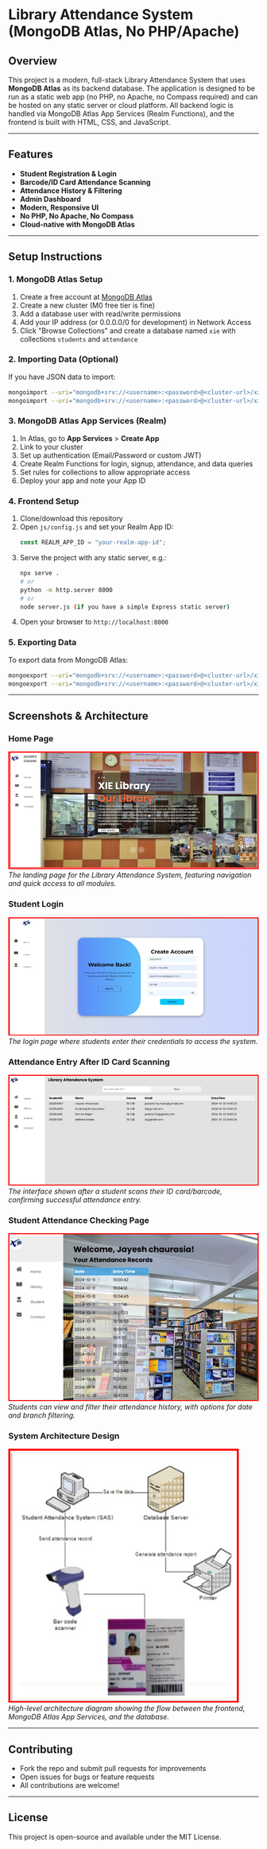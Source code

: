 # Library Attendance System (MongoDB Atlas, No PHP/Apache)

## Overview
This project is a modern, full-stack Library Attendance System that uses **MongoDB Atlas** as its backend database. The application is designed to be run as a static web app (no PHP, no Apache, no Compass required) and can be hosted on any static server or cloud platform. All backend logic is handled via MongoDB Atlas App Services (Realm Functions), and the frontend is built with HTML, CSS, and JavaScript.

---

## Features
- **Student Registration & Login**
- **Barcode/ID Card Attendance Scanning**
- **Attendance History & Filtering**
- **Admin Dashboard**
- **Modern, Responsive UI**
- **No PHP, No Apache, No Compass**
- **Cloud-native with MongoDB Atlas**

---

## Setup Instructions

### 1. MongoDB Atlas Setup
1. Create a free account at [MongoDB Atlas](https://www.mongodb.com/cloud/atlas)
2. Create a new cluster (M0 free tier is fine)
3. Add a database user with read/write permissions
4. Add your IP address (or 0.0.0.0/0 for development) in Network Access
5. Click "Browse Collections" and create a database named `xie` with collections `students` and `attendance`

### 2. Importing Data (Optional)
If you have JSON data to import:
```sh
mongoimport --uri="mongodb+srv://<username>:<password>@<cluster-url>/xie" --collection=students --file=students.json
mongoimport --uri="mongodb+srv://<username>:<password>@<cluster-url>/xie" --collection=attendance --file=attendance.json
```

### 3. MongoDB Atlas App Services (Realm)
1. In Atlas, go to **App Services** > **Create App**
2. Link to your cluster
3. Set up authentication (Email/Password or custom JWT)
4. Create Realm Functions for login, signup, attendance, and data queries
5. Set rules for collections to allow appropriate access
6. Deploy your app and note your App ID

### 4. Frontend Setup
1. Clone/download this repository
2. Open `js/config.js` and set your Realm App ID:
   ```js
   const REALM_APP_ID = "your-realm-app-id";
   ```
3. Serve the project with any static server, e.g.:
   ```sh
   npx serve .
   # or
   python -m http.server 8000
   # or
   node server.js (if you have a simple Express static server)
   ```
4. Open your browser to `http://localhost:8000`

### 5. Exporting Data
To export data from MongoDB Atlas:
```sh
mongoexport --uri="mongodb+srv://<username>:<password>@<cluster-url>/xie" --collection=students --out=students.json
mongoexport --uri="mongodb+srv://<username>:<password>@<cluster-url>/xie" --collection=attendance --out=attendance.json
```

---

## Screenshots & Architecture

### Home Page
![Home Page](output_ss/home_page.png)
*The landing page for the Library Attendance System, featuring navigation and quick access to all modules.*

### Student Login
![Student Login](output_ss/Student_login.png)
*The login page where students enter their credentials to access the system.*

### Attendance Entry After ID Card Scanning
![Attendance Entry](output_ss/Attendance_entry_after_id-card_scanning.png)
*The interface shown after a student scans their ID card/barcode, confirming successful attendance entry.*

### Student Attendance Checking Page
![Student Attendance Checking](output_ss/student_attendance_checking_page.png)
*Students can view and filter their attendance history, with options for date and branch filtering.*

### System Architecture Design
![Architecture Design](output_ss/architecture_design.png)
*High-level architecture diagram showing the flow between the frontend, MongoDB Atlas App Services, and the database.*

---

## Contributing
- Fork the repo and submit pull requests for improvements
- Open issues for bugs or feature requests
- All contributions are welcome!

---

## License
This project is open-source and available under the MIT License. 